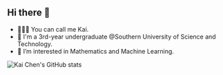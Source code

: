 ## Hi there 👋

- 🙋🏻‍♂️ You can call me Kai.
- 🌱 I'm a 3rd-year undergraduate @Southern University of Science and Technology.
- 🌟 I’m interested in Mathematics and Machine Learning.

![Kai Chen's GitHub stats](https://github-readme-stats.vercel.app/api?username=kaichen2005&theme=graywhite&show_icons=true)
